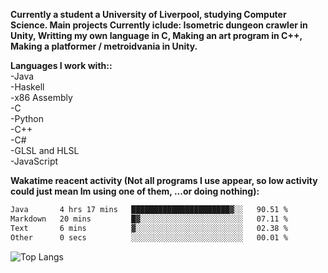 **Currently a student a University of Liverpool, studying Computer Science. Main projects Currently iclude: Isometric dungeon crawler in Unity, Writting my own language in C, Making an art program in C++, Making a platformer / metroidvania  in Unity.** <br>
 
<!--! 
![Wakatime lifetime stats](https://github-readme-stats.vercel.app/api/wakatime?username=KERRCAM) 
![Top Langs](https://github-readme-stats.vercel.app/api/top-langs/?username=KERRCAM&hide=CMake,Makefile) 
--> 

**Languages I work with::** <br>
-Java <br> 
-Haskell <br>
-x86 Assembly <br>
-C <br>
-Python <br>
-C++ <br>
-C# <br>
-GLSL and HLSL <br>
-JavaScript <br>


**Wakatime reacent activity (Not all programs I use appear, so low activity could just mean Im using one of them, ...or doing nothing):**
<!--START_SECTION:waka-->

```txt
Java       4 hrs 17 mins   ██████████████████████▓░░   90.51 %
Markdown   20 mins         █▓░░░░░░░░░░░░░░░░░░░░░░░   07.11 %
Text       6 mins          ▓░░░░░░░░░░░░░░░░░░░░░░░░   02.38 %
Other      0 secs          ░░░░░░░░░░░░░░░░░░░░░░░░░   00.01 %
```

<!--END_SECTION:waka-->    



<!--![KERRCAMS's WakaTime stats (Past year)](https://github-readme-stats.vercel.app/api/wakatime?username=KERRCAM&layout=compact)-->
![Top Langs](https://github-readme-stats.vercel.app/api/top-langs/?username=KERRCAM&hide=CMake,Makefile) 


